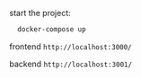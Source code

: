 start the project:

```bash
  docker-compose up
```
frontend
`http://localhost:3000/`

backend
`http://localhost:3001/`
